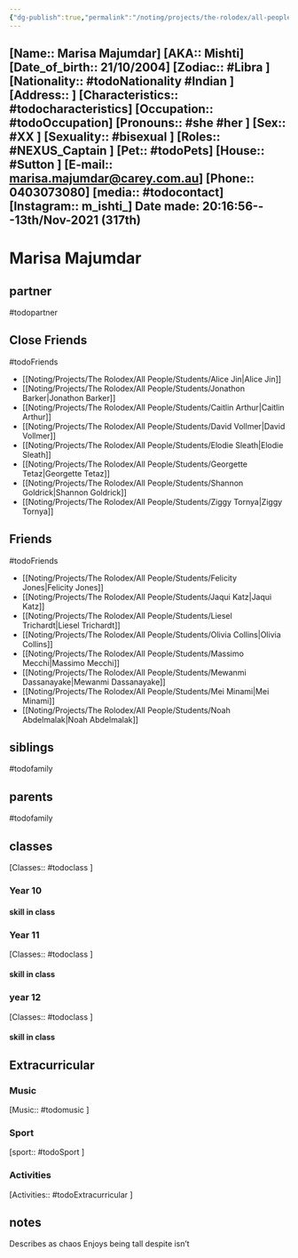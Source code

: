 ```yaml
---
{"dg-publish":true,"permalink":"/noting/projects/the-rolodex/all-people/students/marisa-majumdar/","dgHomeLink":true,"dgPassFrontmatter":false}
---
```


[Name:: Marisa Majumdar]
[AKA:: Mishti]
[Date_of_birth:: 21/10/2004] 
[Zodiac:: #Libra ] 
[Nationality:: #todoNationality #Indian ]
[Address:: ]
[Characteristics::  #todocharacteristics]
[Occupation:: #todoOccupation]
[Pronouns:: #she #her  ]
[Sex:: #XX ]
[Sexuality:: #bisexual ]
[Roles:: #NEXUS_Captain ]
[Pet:: #todoPets]
[House:: #Sutton ]
[E-mail:: <marisa.majumdar@carey.com.au>]
[Phone:: 0403073080]
[media:: #todocontact]
[Instagram:: m_ishti_]
Date made: 20:16:56---13th/Nov-2021 (317th) 
---
# Marisa Majumdar
## partner
#todopartner
## Close Friends
#todoFriends
- [[Noting/Projects/The Rolodex/All People/Students/Alice Jin|Alice Jin]]
- [[Noting/Projects/The Rolodex/All People/Students/Jonathon Barker|Jonathon Barker]]
- [[Noting/Projects/The Rolodex/All People/Students/Caitlin Arthur|Caitlin Arthur]]
- [[Noting/Projects/The Rolodex/All People/Students/David Vollmer|David Vollmer]]
- [[Noting/Projects/The Rolodex/All People/Students/Elodie Sleath|Elodie Sleath]]
- [[Noting/Projects/The Rolodex/All People/Students/Georgette Tetaz|Georgette Tetaz]]
- [[Noting/Projects/The Rolodex/All People/Students/Shannon Goldrick|Shannon Goldrick]]
- [[Noting/Projects/The Rolodex/All People/Students/Ziggy Tornya|Ziggy Tornya]]
## Friends
#todoFriends
- [[Noting/Projects/The Rolodex/All People/Students/Felicity Jones|Felicity Jones]]
- [[Noting/Projects/The Rolodex/All People/Students/Jaqui Katz|Jaqui Katz]]
- [[Noting/Projects/The Rolodex/All People/Students/Liesel Trichardt|Liesel Trichardt]]
- [[Noting/Projects/The Rolodex/All People/Students/Olivia Collins|Olivia Collins]]
- [[Noting/Projects/The Rolodex/All People/Students/Massimo Mecchi|Massimo Mecchi]]
- [[Noting/Projects/The Rolodex/All People/Students/Mewanmi Dassanayake|Mewanmi Dassanayake]]
- [[Noting/Projects/The Rolodex/All People/Students/Mei Minami|Mei Minami]]
- [[Noting/Projects/The Rolodex/All People/Students/Noah Abdelmalak|Noah Abdelmalak]]
## siblings
#todofamily
## parents
#todofamily
## classes
[Classes:: #todoclass ]
### Year 10
#### skill in class
### Year 11
[Classes:: #todoclass ]
#### skill in class
### year 12
[Classes:: #todoclass ]
#### skill in class
## Extracurricular
### Music
[Music:: #todomusic ]
### Sport
[sport:: #todoSport ]
### Activities
[Activities:: #todoExtracurricular ]
## notes
Describes as chaos
Enjoys being tall despite isn’t
